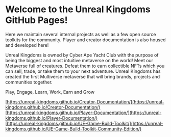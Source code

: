 # Welcome to the Unreal Kingdoms GitHub Pages!

Here we maintain several internal projects as well as a few open source toolkits for the community. Player and creator documentation is also housed and developed here!

Unreal Kingdoms is owned by Cyber Ape Yacht Club with the purpose of being the biggest and most intuitive metaverse on the world! Meet our Metaverse full of creatures. Defeat them to earn collectible NFTs which you can sell, trade, or take them to your next adventure. Unreal Kingdoms has created the first Multiverse metaverse that will bring brands, projects and communities together.

Play, Engage, Learn, Work, Earn and Grow

[https://unreal-kingdoms.github.io/Creator-Documentation/](https://unreal-kingdoms.github.io/Creator-Documentation/) \
[https://unreal-kingdoms.github.io/Player-Documentation/](https://unreal-kingdoms.github.io/Player-Documentation/) \
[https://unreal-kingdoms.github.io/UE-Game-Build-Toolkit/](https://unreal-kingdoms.github.io/UE-Game-Build-Toolkit-Community-Edition/)
